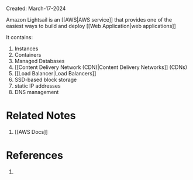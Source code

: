 Created: March-17-2024

Amazon Lightsail is an [[AWS|AWS service]] that provides one of the easiest ways to build and deploy [[Web Application|web applications]]

It contains:

1. Instances
2. Containers
3. Managed Databases
4. [[Content Delivery Network (CDN)|Content Delivery Networks]] (CDNs)
5. [[Load Balancer|Load Balancers]]
6. SSD-based block storage
7. static IP addresses
8. DNS management
# Related Notes

1. [[AWS Docs]]
# References

1. 